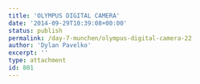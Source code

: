 ```yaml
---
title: 'OLYMPUS DIGITAL CAMERA'
date: '2014-09-29T10:39:08+00:00'
status: publish
permalink: /day-7-munchen/olympus-digital-camera-22
author: 'Dylan Pavelko'
excerpt: ''
type: attachment
id: 801
---
```

<!DOCTYPE html PUBLIC "-//W3C//DTD HTML 4.0 Transitional//EN" "http://www.w3.org/TR/REC-html40/loose.dtd">
<?xml encoding="UTF-8">
